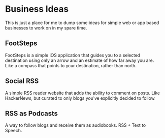 # Business Ideas

This is just a place for me to dump some ideas for simple web or app
based businesses to work on in my spare time.

## FootSteps

FootSteps is a simple iOS application that guides you to a selected
destination using only an arrow and an estimate of how far away you are.
Like a compass that points to your destination, rather than north.

## Social RSS

A simple RSS reader website that adds the ability to comment on posts.
Like HackerNews, but curated to only blogs you've explicitly decided to
follow.

## RSS as Podcasts

A way to follow blogs and receive them as audiobooks. RSS + Text to
Speech.

